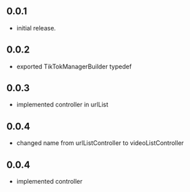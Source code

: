 ## 0.0.1
- initial release.

## 0.0.2
- exported TikTokManagerBuilder typedef

## 0.0.3
- implemented controller in urlList

## 0.0.4
- changed name from  urlListController to videoListController

## 0.0.4
- implemented controller 


